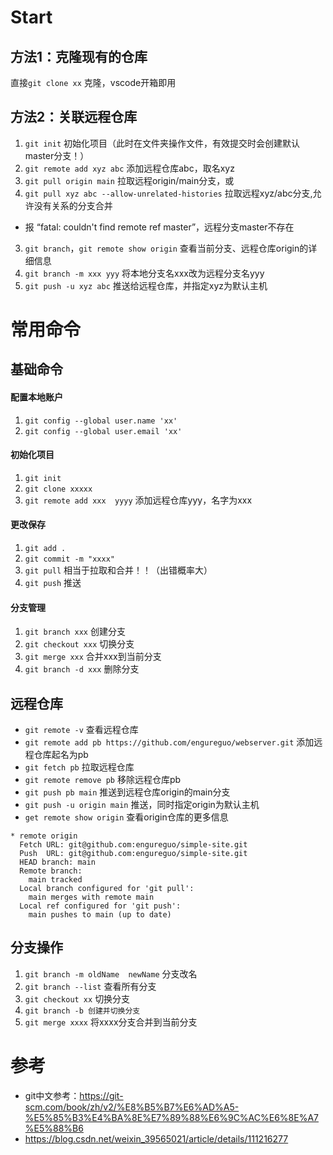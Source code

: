 # Start

## 方法1：克隆现有的仓库
直接`git clone xx` 克隆，vscode开箱即用

## 方法2：关联远程仓库
1. `git init` 初始化项目（此时在文件夹操作文件，有效提交时会创建默认master分支！）
2. `git remote add xyz abc` 添加远程仓库abc，取名xyz
3. `git pull origin main` 拉取远程origin/main分支，或
4. `git pull xyz abc --allow-unrelated-histories` 拉取远程xyz/abc分支,允许没有关系的分支合并
  - 报 “fatal: couldn't find remote ref master”，远程分支master不存在
3. `git branch`，`git remote show origin` 查看当前分支、远程仓库origin的详细信息
3. `git branch -m xxx yyy` 将本地分支名xxx改为远程分支名yyy
5. `git push -u xyz abc` 推送给远程仓库，并指定xyz为默认主机

# 常用命令

## 基础命令

#### 配置本地账户
1. `git config --global user.name 'xx'`
2. `git config --global user.email 'xx'`
#### 初始化项目
1. `git init`
2. `git clone xxxxx`
3. `git remote add xxx  yyyy` 添加远程仓库yyy，名字为xxx
#### 更改保存
1. `git add .`
2. `git commit -m "xxxx"`
3. `git pull` 相当于拉取和合并！！（出错概率大）
4. `git push` 推送
#### 分支管理
1. `git branch xxx` 创建分支
2. `git checkout xxx` 切换分支
3. `git merge xxx` 合并xxx到当前分支
4. `git branch -d xxx` 删除分支

## 远程仓库
- `git remote -v` 查看远程仓库
- `git remote add pb https://github.com/engureguo/webserver.git` 添加远程仓库起名为pb
- `git fetch pb` 拉取远程仓库
- `git remote remove pb` 移除远程仓库pb
- `git push pb main` 推送到远程仓库origin的main分支
- `git push -u origin main` 推送，同时指定origin为默认主机
- `get remote show origin` 查看origin仓库的更多信息
```
* remote origin
  Fetch URL: git@github.com:engureguo/simple-site.git
  Push  URL: git@github.com:engureguo/simple-site.git
  HEAD branch: main
  Remote branch:
    main tracked
  Local branch configured for 'git pull':
    main merges with remote main
  Local ref configured for 'git push':
    main pushes to main (up to date)
```

## 分支操作

1. `git branch -m oldName  newName` 分支改名
2. `git branch --list` 查看所有分支
3. `git checkout xx` 切换分支
4. `git branch -b 创建并切换分支`
5. `git merge xxxx` 将xxxx分支合并到当前分支

# 参考

- git中文参考：https://git-scm.com/book/zh/v2/%E8%B5%B7%E6%AD%A5-%E5%85%B3%E4%BA%8E%E7%89%88%E6%9C%AC%E6%8E%A7%E5%88%B6
- https://blog.csdn.net/weixin_39565021/article/details/111216277